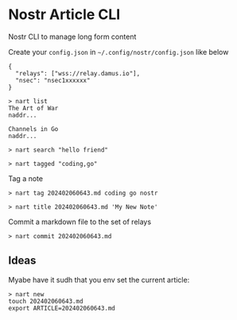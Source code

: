 # Nostr Article CLI

Nostr CLI to manage long form content

Create your `config.json` in `~/.config/nostr/config.json` like below

```
{
  "relays": ["wss://relay.damus.io"],
  "nsec": "nsec1xxxxxx"
}
```

```shell
> nart list
The Art of War
naddr...

Channels in Go
naddr...

> nart search "hello friend"

> nart tagged "coding,go"
```

Tag a note

```shell
> nart tag 202402060643.md coding go nostr

> nart title 202402060643.md 'My New Note'
```

Commit a markdown file to the set of relays

```shell
> nart commit 202402060643.md
```

## Ideas

Myabe have it sudh that you env set the current article:

```shell
> nart new
touch 202402060643.md
export ARTICLE=202402060643.md
```

